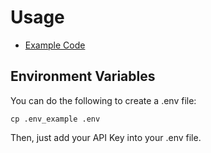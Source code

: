# Usage

- [Example Code](Example/Example.cs)

## Environment Variables 

You can do the following to create a .env file:

```cp .env_example .env```

Then, just add your API Key into your .env file.
